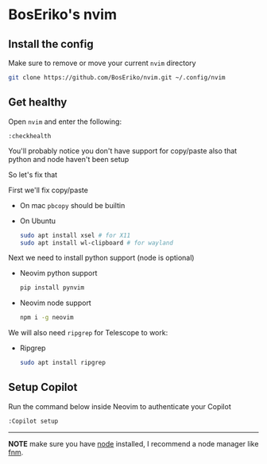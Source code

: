 # BosEriko's nvim
## Install the config

Make sure to remove or move your current `nvim` directory

```sh
git clone https://github.com/BosEriko/nvim.git ~/.config/nvim
```

## Get healthy
Open `nvim` and enter the following:

```
:checkhealth
```

You'll probably notice you don't have support for copy/paste also that python and node haven't been setup

So let's fix that

First we'll fix copy/paste

- On mac `pbcopy` should be builtin

- On Ubuntu

  ```sh
  sudo apt install xsel # for X11
  sudo apt install wl-clipboard # for wayland
  ```

Next we need to install python support (node is optional)

- Neovim python support

  ```sh
  pip install pynvim
  ```

- Neovim node support

  ```sh
  npm i -g neovim
  ```

We will also need `ripgrep` for Telescope to work:

- Ripgrep

  ```sh
  sudo apt install ripgrep
  ```

## Setup Copilot
Run the command below inside Neovim to authenticate your Copilot

  ```sh
  :Copilot setup
  ```

---

**NOTE** make sure you have [node](https://nodejs.org/en/) installed, I recommend a node manager like [fnm](https://github.com/Schniz/fnm).
